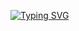 [![Typing SVG](https://readme-typing-svg.demolab.com?font=Fira+Code&weight=500&size=15&pause=500&color=32F777&background=000000&center=true&vCenter=true&random=false&width=435&height=100&lines=Hi+there%2C+I'm+Jongho;Game+Client+Programmer)](https://git.io/typing-svg)
